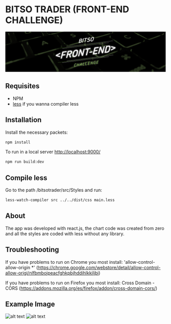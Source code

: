 # BITSO TRADER (FRONT-END CHALLENGE)

![Front End Challenge Image](https://github.com/bitsoex/front-end-challenge/blob/master/bann_bfec.jpg)


## Requisites

- NPM 
- [less](https://github.com/less/less.js) if you wanna compiler less
## Installation


Install the necessary packets:

```bash
npm install
```

To run in a local server [http://localhost:9000/](http://localhost:9000/)

```bash
npm run build:dev
```

## Compile less
Go to the path /bitsotrader/src/Styles and run:

```bash
less-watch-compiler src ../../dist/css main.less
```

## About
 The app was developed with react.js, the chart code was created from zero and all the styles are coded with less without any library.






## Troubleshooting
If you have problems to run on Chrome you most install:
'allow-control-allow-origin *' (https://chrome.google.com/webstore/detail/allow-control-allow-origi/nlfbmbojpeacfghkpbjhddihlkkiljbi)

If you have problems to run on Firefox you most install:
Cross Domain - CORS (https://addons.mozilla.org/es/firefox/addon/cross-domain-cors/)






## Example Image 
![alt text](https://github.com/davidduran94/front-end-challenge/blob/master/bitsotrader/dist/Assets/Images/ejemplo1.png)
![alt text](https://github.com/davidduran94/front-end-challenge/blob/master/bitsotrader/dist/Assets/Images/ejemplo2.png)
